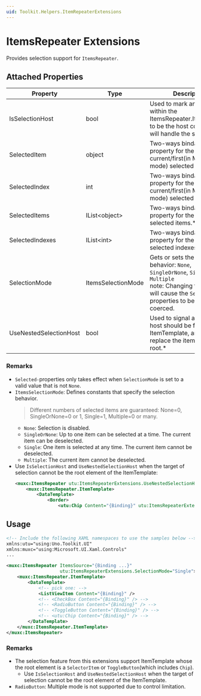 ```yaml
---
uid: Toolkit.Helpers.ItemRepeaterExtensions
---
```


# ItemsRepeater Extensions

Provides selection support for `ItemsRepeater`.

## Attached Properties

Property|Type|Description
-|-|-
IsSelectionHost|bool|Used to mark an element within the ItemsRepeater.ItemTemplate to be the host control that will handle the selection.\*
SelectedItem|object|Two-ways bindable property for the current/first(in Multiple mode) selected item.\*
SelectedIndex|int|Two-ways bindable property for the current/first(in Multiple mode) selected index.\*
SelectedItems|IList\<object>|Two-ways bindable property for the current selected items.\*
SelectedIndexes|IList\<int>|Two-ways bindable property for the current selected indexes.\*
SelectionMode|ItemsSelectionMode|Gets or sets the selection behavior: `None`, `SingleOrNone`, `Single`, `Multiple` <br/> note: Changing this value will cause the `Selected-`properties to be re-coerced.
UseNestedSelectionHost|bool|Used to signal a selection-host should be found in the ItemTemplate, and it would replace the item template root.\*


### Remarks

- `Selected-`properties only takes effect when `SelectionMode` is set to a valid value that is not `None`.
- `ItemsSelectionMode`: Defines constants that specify the selection behavior.
  > Different numbers of selected items are guaranteed: None=0, SingleOrNone=0 or 1, Single=1, Multiple=0 or many.
  - `None`: Selection is disabled.
  - `SingleOrNone`: Up to one item can be selected at a time. The current item can be deselected.
  - `Single`: One item is selected at any time. The current item cannot be deselected.
  - `Multiple`: The current item cannot be deselected.
- Use `IsSelectionHost` and `UseNestedSelectionHost` when the target of selection cannot be the root element of the ItemTemplate:
    ```xml
    <muxc:ItemsRepeater utu:ItemsRepeaterExtensions.UseNestedSelectionHost="True">
        <muxc:ItemsRepeater.ItemTemplate>
            <DataTemplate>
                <Border>
                    <utu:Chip Content="{Binding}" utu:ItemsRepeaterExtensions.IsSelectionHost="True"/>
    ```

## Usage

```xml
<!-- Include the following XAML namespaces to use the samples below -->
xmlns:utu="using:Uno.Toolkit.UI"
xmlns:muxc="using:Microsoft.UI.Xaml.Controls"
...

<muxc:ItemsRepeater ItemsSource="{Binding ...}"
                    utu:ItemsRepeaterExtensions.SelectionMode="Single">
    <muxc:ItemsRepeater.ItemTemplate>
        <DataTemplate>
            <!-- pick one: -->
            <ListViewItem Content="{Binding}" />
            <!-- <CheckBox Content="{Binding}" /> -->
            <!-- <RadioButton Content="{Binding}" /> -->
            <!-- <ToggleButton Content="{Binding}" /> -->
            <!-- <utu:Chip Content="{Binding}" /> -->
        </DataTemplate>
    </muxc:ItemsRepeater.ItemTemplate>
</muxc:ItemsRepeater>
```

### Remarks

- The selection feature from this extensions support ItemTemplate whose the root element is a `SelectorItem` or `ToggleButton`(which includes `Chip`).
    - Use `IsSelectionHost` and `UseNestedSelectionHost` when the target of selection cannot be the root element of the ItemTemplate.
- `RadioButton`: Multiple mode is not supported due to control limitation.

